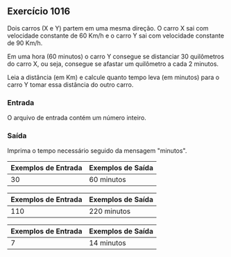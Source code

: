 ## Exercício 1016
                              
Dois carros (X e Y) partem em uma mesma direção. O carro X sai com velocidade constante de 60 Km/h e o carro Y sai com velocidade constante de 90 Km/h.

Em uma hora (60 minutos) o carro Y consegue se distanciar 30 quilômetros do carro X, ou seja, consegue se afastar um quilômetro a cada 2 minutos.

Leia a distância (em Km) e calcule quanto tempo leva (em minutos) para o carro Y tomar essa distância do outro carro.

### Entrada
O arquivo de entrada contém um número inteiro.

### Saída
Imprima o tempo necessário seguido da mensagem "minutos".

| Exemplos de Entrada | Exemplos de Saída |
| --- | --- |
| 30 | 60 minutos |

| Exemplos de Entrada | Exemplos de Saída |
| --- | --- |
| 110 | 220 minutos |

| Exemplos de Entrada | Exemplos de Saída |
| --- | --- |
| 7 | 14 minutos |
